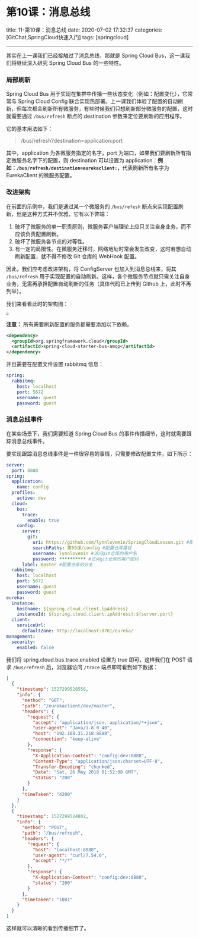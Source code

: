 # 第10课：消息总线

title: 11-第10课：消息总线
date: 2020-07-02 17:32:37
categories: [GitChat,SpringCloud快速入门]
tags: [springcloud]

---

其实在上一课我们已经接触过了消息总线，那就是 Spring Cloud Bus，这一课我们将继续深入研究 Spring Cloud Bus 的一些特性。

### 局部刷新

Spring Cloud Bus 用于实现在集群中传播一些状态变化（例如：配置变化），它常常与 Spring Cloud Config 联合实现热部署。上一课我们体验了配置的自动刷新，但每次都会刷新所有微服务，有些时候我们只想刷新部分微服务的配置，这时就需要通过 `/bus/refresh` 断点的 destination 参数来定位要刷新的应用程序。

它的基本用法如下：

> /bus/refresh?destination=application:port

其中，application 为各微服务指定的名字，port 为端口，如果我们要刷新所有指定微服务名字下的配置，则 destination 可以设置为 application：**例如：`/bus/refresh/destination=eurekaclient:`**，代表刷新所有名字为 EurekaClient 的微服务配置。

### 改进架构

在前面的示例中，我们是通过某一个微服务的 `/bus/refesh` 断点来实现配置刷新，但是这种方式并不优雅，它有以下弊端：

1. 破坏了微服务的单一职责原则，微服务客户端理论上应只关注自身业务，而不应该负责配置刷新。
2. 破坏了微服务各节点的对等性。
3. 有一定的局限性。在微服务迁移时，网络地址时常会发生改变，这时若想自动刷新配置，就不得不修改 Git 仓库的 WebHook 配置。

因此，我们应考虑改进架构，将 ConfigServer 也加入到消息总线来，将其 `/bus/refresh` 用于实现配置的自动刷新。这样，各个微服务节点就只需关注自身业务，无需再承担配置自动刷新的任务（具体代码已上传到 Github 上，此时不再列举）。

我们来看看此时的架构图：

<img src="https://tva1.sinaimg.cn/large/007S8ZIlgy1ggcrif2nb0j30vi0ok41f.jpg" style="zoom:45%;" />

**注意：** 所有需要刷新配置的服务都需要添加以下依赖。

```xml
<dependency>
  <groupId>org.springframework.cloud</groupId>
  <artifactId>spring-cloud-starter-bus-amqp</artifactId>
</dependency>
```

并且需要在配置文件设置 rabbitmq 信息：

```yaml
spring:
  rabbitmq:
    host: localhost
    port: 5672
    username: guest
    password: guest
```

### 消息总线事件

在某些场景下，我们需要知道 Spring Cloud Bus 的事件传播细节，这时就需要跟踪消息总线事件。

要实现跟踪消息总线事件是一件很容易的事情，只需要修改配置文件，如下所示：

```yaml
server:
  port: 8888
spring:
  application:
    name: config
  profiles:
    active: dev
  cloud:
    bus:
      trace:
        enable: true
    config:
      server:
        git:
          uri: https://github.com/lynnlovemin/SpringCloudLesson.git #配置git仓库地址
          searchPaths: 第09课/config #配置仓库路径
          username: lynnlovemin #访问git仓库的用户名
          password: ********** #访问git仓库的用户密码
      label: master #配置仓库的分支
  rabbitmq:
    host: localhost
    port: 5672
    username: guest
    password: guest
eureka:
  instance:
    hostname: ${spring.cloud.client.ipAddress}
    instanceId: ${spring.cloud.client.ipAddress}:${server.port}
  client:
    serviceUrl:
      defaultZone: http://localhost:8761/eureka/
management:
  security:
    enabled: false
```

我们将 spring.cloud.bus.trace.enabled 设置为 true 即可，这样我们在 POST 请求 `/bus/refresh` 后，浏览器访问 `/trace` 端点即可看到如下数据：

```json
[
  {
    "timestamp": 1527299528556,
    "info": {
      "method": "GET",
      "path": "/eurekaclient/dev/master",
      "headers": {
        "request": {
          "accept": "application/json, application/*+json",
          "user-agent": "Java/1.8.0_40",
          "host": "192.168.31.218:8888",
          "connection": "keep-alive"
        },
        "response": {
          "X-Application-Context": "config:dev:8888",
          "Content-Type": "application/json;charset=UTF-8",
          "Transfer-Encoding": "chunked",
          "Date": "Sat, 26 May 2018 01:52:08 GMT",
          "status": "200"
        }
      },
      "timeTaken": "4200"
    }
  },
  {
    "timestamp": 1527299524802,
    "info": {
      "method": "POST",
      "path": "/bus/refresh",
      "headers": {
        "request": {
          "host": "localhost:8888",
          "user-agent": "curl/7.54.0",
          "accept": "*/*"
        },
        "response": {
          "X-Application-Context": "config:dev:8888",
          "status": "200"
        }
      },
      "timeTaken": "1081"
    }
  }
]
```

这样就可以清晰的看到传播细节了。